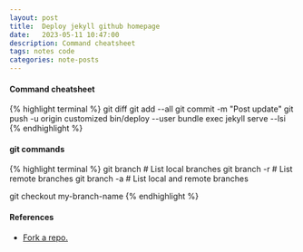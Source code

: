 ```yaml
---
layout: post
title:  Deploy jekyll github homepage
date:   2023-05-11 10:47:00
description: Command cheatsheet
tags: notes code
categories: note-posts
---
```

#### Command cheatsheet

{% highlight terminal %}
git diff
git add --all 
git commit -m "Post update" 
git push -u origin customized 
bin/deploy --user
bundle exec jekyll serve --lsi
{% endhighlight %}

#### git commands

{% highlight terminal %}
git branch # List local branches 
git branch -r # List remote branches 
git branch -a # List local and remote branches

git checkout my-branch-name
{% endhighlight %}


#### References
<ul>
    <li><a href="https://docs.github.com/en/get-started/quickstart/fork-a-repo">Fork a repo.</a></li>
</ul>
